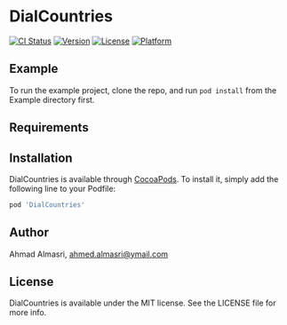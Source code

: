 # DialCountries

[![CI Status](https://img.shields.io/travis/ahmed.almasri@ymail.com/DialCountries.svg?style=flat)](https://travis-ci.org/ahmed.almasri@ymail.com/DialCountries)
[![Version](https://img.shields.io/cocoapods/v/DialCountries.svg?style=flat)](https://cocoapods.org/pods/DialCountries)
[![License](https://img.shields.io/cocoapods/l/DialCountries.svg?style=flat)](https://cocoapods.org/pods/DialCountries)
[![Platform](https://img.shields.io/cocoapods/p/DialCountries.svg?style=flat)](https://cocoapods.org/pods/DialCountries)

## Example

To run the example project, clone the repo, and run `pod install` from the Example directory first.

## Requirements

## Installation

DialCountries is available through [CocoaPods](https://cocoapods.org). To install
it, simply add the following line to your Podfile:

```ruby
pod 'DialCountries'
```

## Author

Ahmad Almasri, ahmed.almasri@ymail.com

## License

DialCountries is available under the MIT license. See the LICENSE file for more info.
